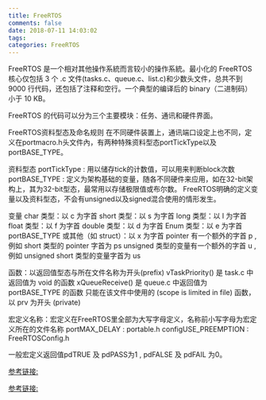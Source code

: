 ```yaml
---
title: FreeRTOS
comments: false
date: 2018-07-11 14:03:02
tags:
categories: FreeRTOS
---
```


FreeRTOS 是一个相对其他操作系統而言较小的操作系統。最小化的 FreeRTOS 核心仅包括 3 个 .c 文件(tasks.c、queue.c、list.c)和少数头文件，总共不到 9000 行代码，还包括了注释和空行。一个典型的编译后的 binary（二进制码）小于 10 KB。

FreeRTOS 的代码可以分为三个主要模块：任务、通讯和硬件界面。

FreeRTOS资料型态及命名规则
在不同硬件装置上，通讯端口设定上也不同，定义在portmacro.h头文件內，有两种特殊资料型态portTickType以及portBASE\_TYPE。

资料型态
portTickType : 用以储存tick的计数值，可以用来判断block次数
portBASE\_TYPE : 定义为架构基础的变量，随各不同硬件来应用，如在32-bit架构上，其为32-bit型态，最常用以存储极限值或布尔数。
FreeRTOS明确的定义变量以及资料型态，不会有unsigned以及signed混合使用的情形发生。

变量
char 类型：以 c 为字首
short 类型：以 s 为字首
long 类型：以 l 为字首
float 类型：以 f 为字首
double 类型：以 d 为字首
Enum 类型：以 e 为字首
portBASE\_TYPE 或其他（如 struct）：以 x 为字首
pointer 有一个额外的字首 p , 例如 short 类型的 pointer 字首为 ps
unsigned 类型的变量有一个额外的字首 u , 例如 unsigned short 类型的变量字首为 us

函数：以返回值型态与所在文件名称为开头(prefix)
vTaskPriority() 是 task.c 中返回值为 void 的函数
xQueueReceive() 是 queue.c 中返回值为 portBASE\_TYPE 的函数
只能在该文件中使用的 (scope is limited in file) 函数，以 prv 为开头 (private)

宏定义名称：宏定义在FreeRTOS里全部为大写字母定义，名称前小写字母为宏定义所在的文件名称
portMAX\_DELAY : portable.h
configUSE\_PREEMPTION : FreeRTOSConfig.h

一般宏定义返回值pdTRUE 及 pdPASS为1 , pdFALSE 及 pdFAIL 为0。


[参考链接:](http://wiki.csie.ncku.edu.tw/embedded/freertos#FreeRTOS%20%E6%9E%B6%E6%A7%8B)

[参考链接:](https://blog.csdn.net/zhzht19861011/article/category/5950097/2)
